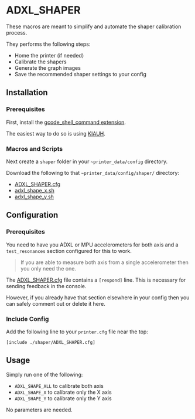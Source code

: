 <!--
 Copyright (C) 2022 Chris Laprade
 
 This file is part of zippy_config.
 
 zippy_config is free software: you can redistribute it and/or modify
 it under the terms of the GNU General Public License as published by
 the Free Software Foundation, either version 3 of the License, or
 (at your option) any later version.
 
 zippy_config is distributed in the hope that it will be useful,
 but WITHOUT ANY WARRANTY; without even the implied warranty of
 MERCHANTABILITY or FITNESS FOR A PARTICULAR PURPOSE.  See the
 GNU General Public License for more details.
 
 You should have received a copy of the GNU General Public License
 along with zippy_config.  If not, see <http://www.gnu.org/licenses/>.
-->

# ADXL_SHAPER

These macros are meant to simplify and automate the shaper calibration process.

They performs the following steps:

- Home the printer (if needed)
- Calibrate the shapers
- Generate the graph images
- Save the recommended shaper settings to your config

## Installation

### Prerequisites

First, install the [gcode_shell_command extension](https://github.com/th33xitus/kiauh/blob/master/docs/gcode_shell_command.md). 

The easiest way to do so is using [KIAUH](https://github.com/th33xitus/kiauh).

### Macros and Scripts

Next create a `shaper` folder in your `~printer_data/config` directory.

Download the following to that `~printer_data/config/shaper/` directory:

- [ADXL_SHAPER.cfg](ADXL_SHAPER.cfg)
- [adxl_shape_x.sh](adxl_shape_x.sh)
- [adxl_shape_y.sh](adxl_shape_y.sh)

## Configuration

### Prerequisites

You need to have you ADXL or MPU accelerometers for both axis and a `test_resonances` section configured for this to work.

> If you are able to measure both axis from a single accelerometer then you only need the one.

The [ADXL_SHAPER.cfg](ADXL_SHAPER.cfg) file contains a `[respond]` line. This is necessary for sending feedback in the console.

However, if you already have that section elsewhere in your config then you can safely comment out or delete it here.

### Include Config

Add the following line to your `printer.cfg` file near the top:

    [include ./shaper/ADXL_SHAPER.cfg]

## Usage

Simply run one of the following:

- `ADXL_SHAPE_ALL` to calibrate both axis
- `ADXL_SHAPE_X` to calibrate only the X axis
- `ADXL_SHAPE_Y` to calibrate only the Y axis

No parameters are needed.